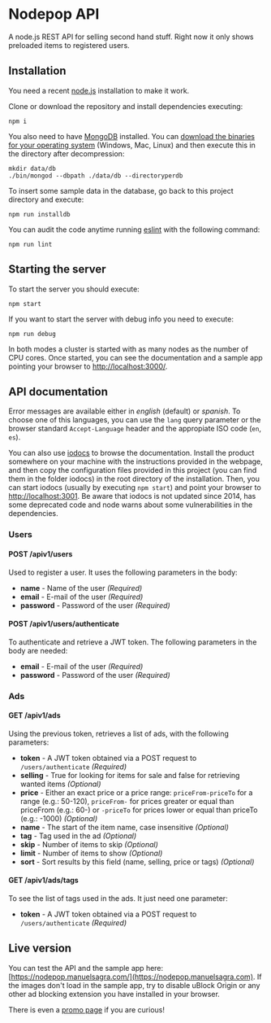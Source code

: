 # Nodepop API

A node.js REST API for selling second hand stuff. Right now it only shows preloaded items to registered users.

## Installation

You need a recent [node.js](https://nodejs.org/) installation to make it work. 

Clone or download the repository and install dependencies executing:

```shell
npm i
```

You also need to have [MongoDB](https://www.mongodb.com/) installed. You can [download the binaries for your operating system](https://www.mongodb.com/download-center?jmp=homepage#community) (Windows, Mac, Linux) and then execute this in the directory after decompression:

```shell
mkdir data/db
./bin/mongod --dbpath ./data/db --directoryperdb
```

To insert some sample data in the database, go back to this project directory and execute:

```shell
npm run installdb
```

You can audit the code anytime running [eslint](https://eslint.org/) with the following command:

```shell
npm run lint
```

## Starting the server

To start the server you should execute:

```shell
npm start
```

If you want to start the server with debug info you need to execute:

```shell
npm run debug
```

In both modes a cluster is started with as many nodes as the number of CPU cores. Once started, you can see the documentation and a sample app pointing your browser to [http://localhost:3000/](http://localhost:3000/).

## API documentation

Error messages are available either in *english* (default) or *spanish*. To choose one of this languages, you can use the `lang` query parameter or the browser standard `Accept-Language` header and the appropiate ISO code (`en`, `es`).

You can also use [iodocs](https://github.com/mashery/iodocs) to browse the documentation. Install the product somewhere on your machine with the instructions provided in the webpage, and then copy the configuration files provided in this project (you can find them in the folder iodocs) in the root directory of the installation. Then, you can start iodocs (usually by executing `npm start`) and point your browser to [http://localhost:3001](http://localhost:3001). Be aware that iodocs is not updated since 2014, has some deprecated code and node warns about some vulnerabilities in the dependencies.

### Users

#### POST /apiv1/users

Used to register a user. It uses the following parameters in the body:

* **name** - Name of the user *(Required)*
* **email** - E-mail of the user *(Required)*
* **password** - Password of the user *(Required)*

#### POST /apiv1/users/authenticate

To authenticate and retrieve a JWT token. The following parameters in the body are needed:

* **email** - E-mail of the user *(Required)*
* **password** - Password of the user *(Required)*

### Ads

#### GET /apiv1/ads

Using the previous token, retrieves a list of ads, with the following parameters:

* **token** - A JWT token obtained via a POST request to `/users/authenticate` *(Required)*
* **selling** - True for looking for items for sale and false for retrieving wanted items *(Optional)*
* **price** - Either an exact price or a price range: `priceFrom-priceTo` for a range (e.g.: 50-120), `priceFrom-` for prices greater or equal than priceFrom (e.g.: 60-) or `-priceTo` for prices lower or equal than priceTo (e.g.: -1000) *(Optional)*
* **name** - The start of the item name, case insensitive *(Optional)*
* **tag** - Tag used in the ad *(Optional)*
* **skip** - Number of items to skip *(Optional)*
* **limit** - Number of items to show *(Optional)*
* **sort** - Sort results by this field (name, selling, price or tags) *(Optional)*

#### GET /apiv1/ads/tags

To see the list of tags used in the ads. It just need one parameter:

* **token** - A JWT token obtained via a POST request to `/users/authenticate` *(Required)*

## Live version

You can test the API and the sample app here: [https://nodepop.manuelsagra.com/](https://nodepop.manuelsagra.com). If the images don't load in the sample app, try to disable uBlock Origin or any other ad blocking extension you have installed in your browser.

There is even a [promo page](http://5.56.62.240/) if you are curious!
